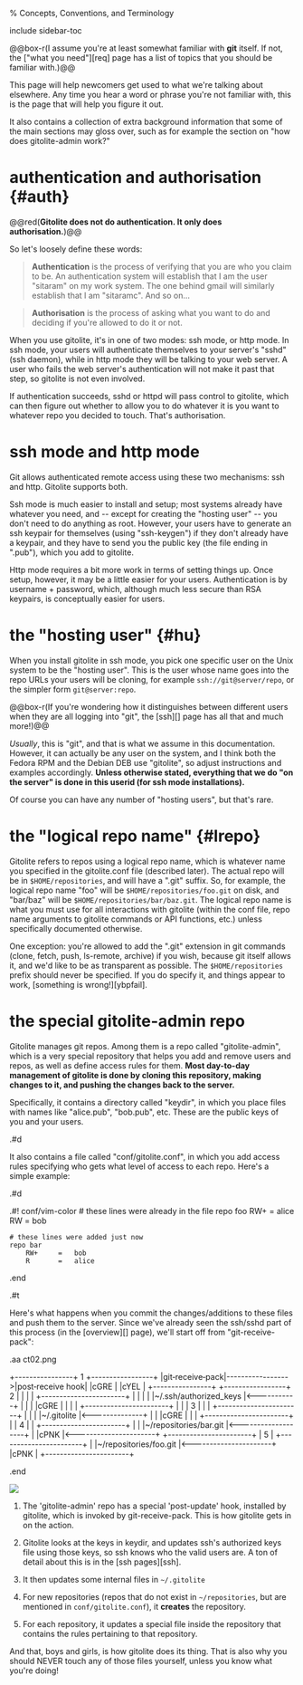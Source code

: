 <!-- options: toc -->

% Concepts, Conventions, and Terminology

include sidebar-toc

@@box-r(I assume you're at least somewhat familiar with **git** itself.  If
not, the ["what you need"][req] page has a list of topics that you should be
familiar with.)@@

This page will help newcomers get used to what we're talking about elsewhere.
Any time you hear a word or phrase you're not familiar with, this is the page
that will help you figure it out.

It also contains a collection of extra background information that some of the
main sections may gloss over, such as for example the section on "how does
gitolite-admin work?"

# authentication and authorisation {#auth}

@@red(**Gitolite does not do authentication.  It only does authorisation.**)@@

So let's loosely define these words:

>   **Authentication** is the process of verifying that you are who you claim
>   to be.  An authentication system will establish that I am the user
>   "sitaram" on my work system.  The one behind gmail will similarly
>   establish that I am "sitaramc".  And so on...

>   **Authorisation** is the process of asking what you want to do and
>   deciding if you're allowed to do it or not.

When you use gitolite, it's in one of two modes: ssh mode, or http mode.  In
ssh mode, your users will authenticate themselves to your server's "sshd" (ssh
daemon), while in http mode they will be talking to your web server.  A user
who fails the web server's authentication will not make it past that step, so
gitolite is not even involved.

If authentication succeeds, sshd or httpd will pass control to gitolite, which
can then figure out whether to allow you to do whatever it is you want to
whatever repo you decided to touch.  That's authorisation.

# ssh mode and http mode

Git allows authenticated remote access using these two mechanisms: ssh and
http.  Gitolite supports both.

Ssh mode is much easier to install and setup; most systems already have
whatever you need, and -- except for creating the "hosting user" -- you don't
need to do anything as root.  However, your users have to generate an ssh
keypair for themselves (using "ssh-keygen") if they don't already have a
keypair, and they have to send you the public key (the file ending in ".pub"),
which you add to gitolite.

Http mode requires a bit more work in terms of setting things up.  Once setup,
however, it may be a little easier for your users.  Authentication is by
username + password, which, although much less secure than RSA keypairs, is
conceptually easier for users.

# the "hosting user" {#hu}

When you install gitolite in ssh mode, you pick one specific user on the Unix
system to be the "hosting user".  This is the user whose name goes into the
repo URLs your users will be cloning, for example `ssh://git@server/repo`, or
the simpler form `git@server:repo`.

@@box-r(If you're wondering how it distinguishes between different users when
they are all logging into "git", the [ssh][] page has all that and much
more!)@@

*Usually*, this is "git", and that is what we assume in this documentation.
However, it can actually be any user on the system, and I think both the
Fedora RPM and the Debian DEB use "gitolite", so adjust instructions and
examples accordingly.  **Unless otherwise stated, everything that we do "on
the server" is done in this userid (for ssh mode installations).**

Of course you can have any number of "hosting users", but that's rare.

# the "logical repo name" {#lrepo}

Gitolite refers to repos using a logical repo name, which is whatever name you
specified in the gitolite.conf file (described later).  The actual repo will
be in `$HOME/repositories`, and will have a ".git" suffix.  So, for example,
the logical repo name "foo" will be `$HOME/repositories/foo.git` on disk, and
"bar/baz" will be `$HOME/repositories/bar/baz.git`.  The logical repo name is
what you must use for all interactions with gitolite (within the conf file,
repo name arguments to gitolite commands or API functions, etc.) unless
specifically documented otherwise.

One exception: you're allowed to add the ".git" extension in git commands
(clone, fetch, push, ls-remote, archive) if you wish, because git itself
allows it, and we'd like to be as transparent as possible.  The
`$HOME/repositories` prefix should never be specified.  If you do specify it,
and things appear to work, [something is wrong!][ybpfail].

# the special gitolite-admin repo

Gitolite manages git repos.  Among them is a repo called "gitolite-admin",
which is a very special repository that helps you add and remove users and
repos, as well as define access rules for them. **Most day-to-day management
of gitolite is done by cloning this repository, making changes to it, and
pushing the changes back to the server.**

Specifically, it contains a directory called "keydir", in which you place
files with names like "alice.pub", "bob.pub", etc.  These are the public keys
of you and your users.

.#d

It also contains a file called "conf/gitolite.conf", in which you add access
rules specifying who gets what level of access to each repo.  Here's a simple
example:

.#d

.#! conf/vim-color
    # these lines were already in the file
    repo foo
        RW+     =   alice
        RW      =   bob

    # these lines were added just now
    repo bar
        RW+     =   bob
        R       =   alice
.end

.#t

Here's what happens when you commit the changes/additions to these files and
push them to the server.  Since we've already seen the ssh/sshd part of this
process (in the [overview][] page), we'll start off from "git-receive-pack":

.aa ct02.png

+----------------+        1         +-----------------+
|git‐receive‐pack|----------------->|post‐receive hook|
|cGRE            |                  |cYEL             |
+----------------+                  +-----------------+
                                   2 |  |    |  |
+-----------------------+            |  |    |  |
|~/.ssh/authorized_keys |<-----------+  |    |  |
|cGRE                   |               |    |  |
+-----------------------+               |    |  |
                                      3 |    |  |
+-----------------------+               |    |  |
|~/.gitolite            |<--------------+    |  |
|cGRE                   |                    |  |
+-----------------------+                    |  |
                                           4 |  |
+-----------------------+                    |  |
|~/repositories/bar.git |<-------------------+  |
|cPNK                   |<----------------------+
+-----------------------+                       | 5
                                                |
+-----------------------+                       |
|~/repositories/foo.git |<----------------------+
|cPNK                   |
+-----------------------+

.end

![](ct02.png)

1.  The 'gitolite-admin' repo has a special 'post-update' hook, installed by
    gitolite, which is invoked by git-receive-pack.  This is how gitolite gets
    in on the action.

2.  Gitolite looks at the keys in keydir, and updates ssh's authorized keys
    file using those keys, so ssh knows who the valid users are.  A ton of
    detail about this is in the [ssh pages][ssh].  

3.  It then updates some internal files in `~/.gitolite`

4.  For new repositories (repos that do not exist in `~/repositories`, but are
    mentioned in `conf/gitolite.conf`), it **creates** the repository.

5.  For each repository, it updates a special file inside the repository that
    contains the rules pertaining to that repository.

And that, boys and girls, is how gitolite does its thing.  That is also why
you should NEVER touch any of those files yourself, unless you know what
you're doing!
